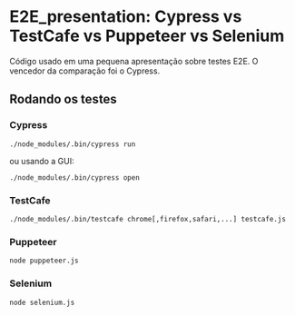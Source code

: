 # E2E_presentation: Cypress vs TestCafe vs Puppeteer vs Selenium

Código usado em uma pequena apresentação sobre testes E2E. O vencedor da comparação foi o Cypress.

## Rodando os testes

### Cypress

```[bash]
./node_modules/.bin/cypress run
```

ou usando a GUI:

```[bash]
./node_modules/.bin/cypress open
```

### TestCafe

```[bash]
./node_modules/.bin/testcafe chrome[,firefox,safari,...] testcafe.js
```

### Puppeteer

```[bash]
node puppeteer.js
```

### Selenium

```[bash]
node selenium.js
```
